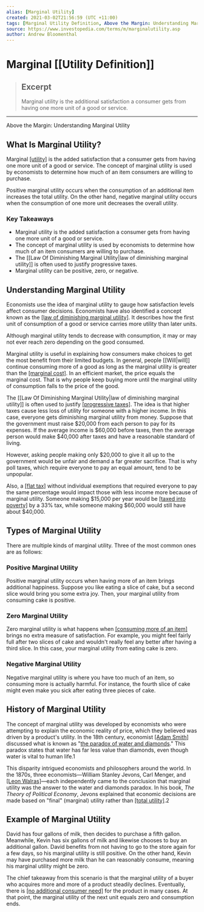 ```yaml
---
alias: [Marginal Utility]
created: 2021-03-02T21:56:59 (UTC +11:00)
tags: [Marginal Utility Definition, Above the Margin: Understanding Marginal Utility]
source: https://www.investopedia.com/terms/m/marginalutility.asp
author: Andrew Bloomenthal
---
```


# Marginal [[Utility Definition]]

> ## Excerpt
> Marginal utility is the additional satisfaction a consumer gets from having one more unit of a good or service.

---

Above the Margin: Understanding Marginal Utility
## What Is Marginal Utility?

Marginal [[utility]](https://www.investopedia.com/terms/u/utility.asp) is the added satisfaction that a consumer gets from having one more unit of a good or service. The concept of marginal utility is used by economists to determine how much of an item consumers are willing to purchase.

Positive marginal utility occurs when the consumption of an additional item increases the total utility. On the other hand, negative marginal utility occurs when the consumption of one more unit decreases the overall utility.

### Key Takeaways

-   Marginal utility is the added satisfaction a consumer gets from having one more unit of a good or service.
-   The concept of marginal utility is used by economists to determine how much of an item consumers are willing to purchase.
-   The [[Law Of Diminishing Marginal Utility|law of diminishing marginal utility]] is often used to justify progressive taxes.
-   Marginal utility can be positive, zero, or negative.

## Understanding Marginal Utility

Economists use the idea of marginal utility to gauge how satisfaction levels affect consumer decisions. Economists have also identified a concept known as the [[law of diminishing marginal utility]](https://www.investopedia.com/terms/l/lawofdiminishingutility.asp). It describes how the first unit of consumption of a good or service carries more utility than later units.

Although marginal utility tends to decrease with consumption, it may or may not ever reach zero depending on the good consumed.

Marginal utility is useful in explaining how consumers make choices to get the most benefit from their limited budgets. In general, people [[Will|will]] continue consuming more of a good as long as the marginal utility is greater than the [[marginal cost]](https://www.investopedia.com/terms/m/marginalcostofproduction.asp). In an efficient market, the price equals the marginal cost. That is why people keep buying more until the marginal utility of consumption falls to the price of the good.

The [[Law Of Diminishing Marginal Utility|law of diminishing marginal utility]] is often used to justify [[progressive taxes]](https://www.investopedia.com/terms/p/progressivetax.asp). The idea is that higher taxes cause less loss of utility for someone with a higher income. In this case, everyone gets diminishing marginal utility from money. Suppose that the government must raise $20,000 from each person to pay for its expenses. If the average income is $60,000 before taxes, then the average person would make $40,000 after taxes and have a reasonable standard of living.

However, asking people making only $20,000 to give it all up to the government would be unfair and demand a far greater sacrifice. That is why poll taxes, which require everyone to pay an equal amount, tend to be unpopular.

Also, a [[flat tax]](https://www.investopedia.com/terms/f/flattax.asp) without individual exemptions that required everyone to pay the same percentage would impact those with less income more because of marginal utility. Someone making $15,000 per year would be [[taxed into poverty]](https://www.investopedia.com/terms/f/fpl.asp) by a 33% tax, while someone making $60,000 would still have about $40,000.

## Types of Marginal Utility

There are multiple kinds of marginal utility. Three of the most common ones are as follows:

### Positive Marginal Utility

Positive marginal utility occurs when having more of an item brings additional happiness. Suppose you like eating a slice of cake, but a second slice would bring you some extra joy. Then, your marginal utility from consuming cake is positive.

### Zero Marginal Utility

Zero marginal utility is what happens when [[consuming more of an item]](https://www.investopedia.com/ask/answers/072815/what-does-marginal-utility-tell-us-about-consumer-choice.asp) brings no extra measure of satisfaction. For example, you might feel fairly full after two slices of cake and wouldn't really feel any better after having a third slice. In this case, your marginal utility from eating cake is zero.

### Negative Marginal Utility

Negative marginal utility is where you have too much of an item, so consuming more is actually harmful. For instance, the fourth slice of cake might even make you sick after eating three pieces of cake.

## History of Marginal Utility

The concept of marginal utility was developed by economists who were attempting to explain the economic reality of price, which they believed was driven by a product's utility. In the 18th century, economist [[Adam Smith]](https://www.investopedia.com/updates/adam-smith-[[Economics|economics]]/) discussed what is known as "[the paradox of water and diamonds](https://www.investopedia.com/ask/answers/032615/how-can-marginal-utility-explain-diamondwater-paradox.asp)." This paradox states that water has far less value than diamonds, even though water is vital to human life.1

This disparity intrigued economists and philosophers around the world. In the 1870s, three economists—William Stanley Jevons, Carl Menger, and [[Leon Walras]](https://www.investopedia.com/terms/w/walras-law.asp)—each independently came to the conclusion that marginal utility was the answer to the water and diamonds paradox. In his book, _The Theory of Political Economy_, Jevons explained that economic decisions are made based on "final" (marginal) utility rather than [[total utility]](https://www.investopedia.com/terms/t/totalutility.asp).2

## Example of Marginal Utility

David has four gallons of milk, then decides to purchase a fifth gallon. Meanwhile, Kevin has six gallons of milk and likewise chooses to buy an additional gallon. David benefits from not having to go to the store again for a few days, so his marginal utility is still positive. On the other hand, Kevin may have purchased more milk than he can reasonably consume, meaning his marginal utility might be zero.

The chief takeaway from this scenario is that the marginal utility of a buyer who acquires more and more of a product steadily declines. Eventually, there is [[no additional consumer need]](https://www.investopedia.com/ask/answers/072815/what-does-marginal-utility-tell-us-about-consumer-choice.asp) for the product in many cases. At that point, the marginal utility of the next unit equals zero and consumption ends.
